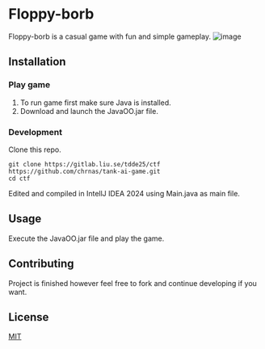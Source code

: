 # Floppy-borb

Floppy-borb is a casual game with fun and simple gameplay.
![image](https://github.com/chrnas/floppy-borb/assets/116513364/13fe4033-dcd8-4761-b472-78114e0a7a57)

## Installation
### Play game
1. To run game first make sure Java is installed. 
2. Download and launch the JavaOO.jar file.

### Development
Clone this repo.
```
git clone https://gitlab.liu.se/tdde25/ctf https://github.com/chrnas/tank-ai-game.git
cd ctf
```
Edited and compiled in IntellJ IDEA 2024 using Main.java as main file.

## Usage

Execute the JavaOO.jar file and play the game.

## Contributing

Project is finished however feel free to fork and continue developing if you want.

## License

[MIT](https://choosealicense.com/licenses/mit/)
